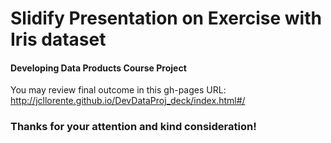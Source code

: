 Slidify Presentation on Exercise with Iris dataset
===================================================

#### Developing Data Products Course Project

You may review final outcome in this gh-pages URL: http://jcllorente.github.io/DevDataProj_deck/index.html#/

### Thanks for your attention and kind consideration!